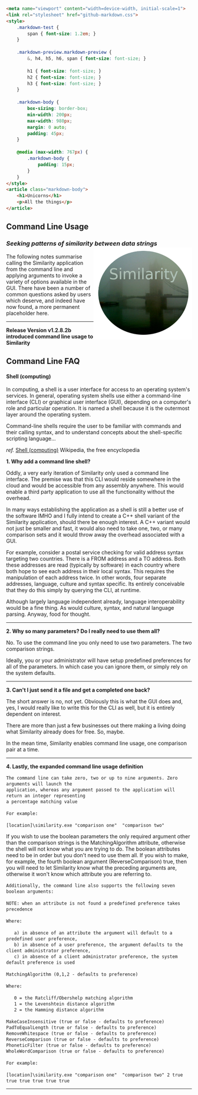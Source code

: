 ```html
<meta name="viewport" content="width=device-width, initial-scale=1">
<link rel="stylesheet" href="github-markdown.css">
<style>
	.markdown-test {
		span { font-size: 1.2em; }
	}

	.markdown-preview.markdown-preview {
 		&, h4, h5, h6, span { font-size: font-size; }

  		h1 { font-size: font-size; }
  		h2 { font-size: font-size; }
  		h3 { font-size: font-size; }
	}

	.markdown-body {
		box-sizing: border-box;
		min-width: 200px;
		max-width: 980px;
		margin: 0 auto;
		padding: 45px;
	}

	@media (max-width: 767px) {
		.markdown-body {
			padding: 15px;
		}
	}
</style>
<article class="markdown-body">
	<h1>Unicorns</h1>
	<p>All the things</p>
</article>
```
## Command Line Usage
### *Seeking patterns of similarity between data strings* <img align="right" src="../images/NAVSimilarityLogoSmall.png">
The following notes summarise calling the Similarity application from the command line and applying arguments to invoke a variety of options available in the GUI.  There have been a number of common questions asked by users which deserve, and indeed have now found, a more permanent placeholder here.
***

**Release Version v1.2.8.2b introduced command line usage to Similarity**

## Command Line FAQ

#### Shell (computing)

In computing, a shell is a user interface for access to an operating system's services. In general, operating system shells use either a command-line interface (CLI) or graphical user interface (GUI), depending on a computer's role and particular operation. It is named a shell because it is the outermost layer around the operating system.

Command-line shells require the user to be familiar with commands and their calling syntax, and to understand concepts about the shell-specific scripting language...

<span class="markdown-test">*ref.* [Shell (computing)][] Wikipedia, the free encyclopedia</span>

**1. Why add a command line shell?**

Oddly, a very early iteration of Similarity only used a command line interface.  The premise was that this CLI would reside somewhere in the cloud and would be accessible from any assembly anywhere. This would enable a third party application to use all the functionality without the overhead.

In many ways establishing the application as a shell is still a better use of the software IMHO and I fully intend to create a C++ shell variant of the Similarity application, should there be enough interest. A C++ variant would not just be smaller and fast, it would also need to take one, two, or many comparison sets and it would throw away the overhead associated with a GUI.  

For example, consider a postal service checking for valid address syntax targeting two countries. There is a FROM address and a TO address. Both these addresses are read (typically by software) in each country where both hope to see each address in their local syntax.  This requires the manipulation of each address twice. In other words, four separate addresses, language, culture and syntax specific. Its entirely conceivable that they do this simply by querying the CLI, at runtime.

Although largely language independent already, language interoperability would be a fine thing.  As would culture, syntax, and natural language parsing. Anyway, food for thought.
***

**2. Why so many parameters? Do I really need to use them all?**

No. To use the command line you only need to use two parameters.  The two comparison strings.

Ideally, you or your administrator will have setup predefined preferences for all of the parameters. In which case you can ignore them, or simply rely on the system defaults.
***

**3. Can't I just send it a file and get a completed one back?**  

The short answer is no, not yet. Obviously this is what the GUI does and, yes, I would really like to write this for the CLI as well, but it is entirely dependent on interest.  

There are more than just a few businesses out there making a living doing what Similarity already does for free. So, maybe.

In the mean time, Similarity enables command line usage, one comparison pair at a time.
***

**4. Lastly, the expanded command line usage definition**

	The command line can take zero, two or up to nine arguments. Zero arguments will launch the
	application, whereas any argument passed to the application will return an integer representing
	a percentage matching value

	For example:

	[location]\similarity.exe "comparison one"  "comparison two"

  If you wish to use the boolean parameters the only required argument other than the comparison strings is the MatchingAlgorithm attribute, otherwise the shell will not know what you are trying to do. The boolean attributes need to be in order but you don't need to use them all.  If you wish to make, for example, the fourth boolean argument (ReverseComparison) true, then you will need to let Similarity know what the preceding arguments are, otherwise it won't know which attribute you are referring to.

	Additionally, the command line also supports the following seven boolean arguments:

	NOTE: when an attribute is not found a predefined preference takes precedence

	Where:

	   a) in absence of an attribute the argument will default to a predefined user preference,
	   b) in absence of a user preference, the argument defaults to the client administrator preference,
	   c) in absence of a client administrator preference, the system default preference is used

	MatchingAlgorithm (0,1,2 - defaults to preference)

	Where:

	   0 = the Ratcliff/Obershelp matching algorithm
	   1 = the Levenshtein distance algorithm
	   2 = the Hamming distance algorithm

	MakeCaseInsensitive (true or false - defaults to preference)
	PadToEqualLength (true or false - defaults to preference)
	RemoveWhitespace (true or false - defaults to preference)
	ReverseComparison (true or false - defaults to preference)
	PhoneticFilter (true or false - defaults to preference)
	WholeWordComparison (true or false - defaults to preference)

	For example:

	[location]\similarity.exe "comparison one"  "comparison two" 2 true true true true true true

***
[Shell (computing)]: https://en.wikipedia.org/wiki/Shell_(computing)

